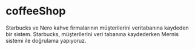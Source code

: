 # coffeeShop
Starbucks ve Nero kahve firmalarının müşterilerini veritabanına kaydeden bir sistem. Starbucks, müşterilerini veri tabanına kaydederken Mernis sistemi ile doğrulama yapıyoruz.
